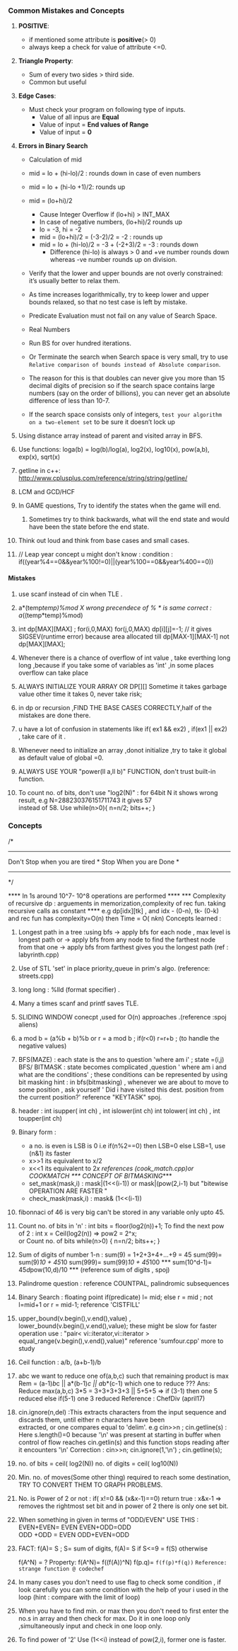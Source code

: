 ### Common Mistakes and Concepts

1. **POSITIVE**:
	- if mentioned some attribute is **positive**(> 0)
	- always keep a check for value of attribute <=0.

2. **Triangle Property**:
	- Sum of every two sides > third side.
	- Common but useful

3. **Edge Cases**:
	- Must check your program on following type of inputs.
		- Value of all inpus are **Equal**
		- Value of input = **End values of Range**
		- Value of input = **0**

4. **Errors in Binary Search**
	- Calculation of mid
  	- mid = lo + (hi-lo)/2 : rounds down in case of even numbers
  	- mid = lo + (hi-lo +1)/2: rounds up
  	- mid = (lo+hi)/2
    	- Cause Integer Overflow if (lo+hi) > INT_MAX
    	- In case of negative numbers, (lo+hi)/2 rounds up
      	- lo = -3, hi = -2
      	- mid = (lo+hi)/2 = (-3-2)/2 = -2 : rounds up
      	- mid = lo + (hi-lo)/2 = -3 + (-2+3)/2 = -3 : rounds down
        	- Difference (hi-lo) is always > 0 and +ve number rounds down whereas -ve number rounds up on division.

	- Verify that the lower and upper bounds are not overly constrained: it’s usually better to relax them.
  	- As time increases logarithmically, try to keep lower and upper bounds relaxed, so that no test case is left by mistake.
  	- Predicate Evaluation must not fail on any value of Search Space.
	- Real Numbers
  	- Run BS for over hundred iterations.
  	- Or Terminate the search when Search space is very small, try to use `Relative comparison of bounds instead of Absolute comparison`.
  	-  The reason for this is that doubles can never give you more than 15 decimal digits of precision so if the search space contains large numbers (say on the order of billions), you can never get an absolute difference of less than 10-7.
	- If the search space consists only of integers, `test your algorithm on a two-element set` to be sure it doesn’t lock up
5. Using distance array instead of parent and visited array in BFS.
6. Use functions: loga(b) = log(b)/log(a), log2(x), log10(x), pow(a,b), exp(x), sqrt(x)
7. getline in c++: http://www.cplusplus.com/reference/string/string/getline/

8. LCM and GCD/HCF
9. In GAME questions, Try to identify the states when the game will end.
   1. Sometimes try to think backwards, what will the end state and would have been the state before the end state.
10. Think out loud and think from base cases and small cases.

11. // Leap year concept u might don't know :
 condition :
 if((year%4==0&&year%100!=0)||(year%100==0&&year%400==0))


#### Mistakes
1. use scanf instead of cin when TLE .
2. a*(temp*temp)%mod X wrong precendece of % * is same
	correct : a*((temp*temp)%mod)  

3. int dp[MAX][MAX] ;
	for(i,0,MAX)
	    for(j,0,MAX)
	        dp[i][j]=-1; // it gives SIGSEV(runtime error)
   because area allocated till  dp[MAX-1][MAX-1] not dp[MAX][MAX];
4. Whenever there is a chance of overflow of int value , take everthing
    long long ,because if you take some of variables as 'int' ,in some places
    overflow can take place

4. ALWAYS INITIALIZE YOUR ARRAY OR DP[][]
    Sometime it takes garbage value other time it takes 0, never take risk;

5. in dp or recursion ,FIND THE BASE CASES CORRECTLY,half of the mistakes are done there.

6. u have a lot of confusion in statements like if( ex1 && ex2) , if(ex1 || ex2) , take care of it .

7. Whenever need to initialize an array ,donot initialize ,try to take it global as default value of global =0.

8. ALWAYS USE YOUR "power(ll a,ll b)" FUNCTION, don't trust built-in function.

9. To count no. of bits, don't use "log2(N)" : for 64bit N it shows wrong result, e.g N=288230376151711743 it gives 57 	
   instead of 58. Use
   while(n>0){
   		n=n/2;
   		bits++;
   }

### Concepts
/*
*******************************
Don't Stop when you are tired  *
Stop When you are Done         *
*******************************
*/

  ****  In 1s around 10^7- 10^8 operations are performed ****
 *** Complexity of recursive dp : arguements in memorization,complexity of rec fun. taking recursive calls as constant ****
    e.g  dp[idx][tk] , and idx - (0-n), tk- (0-k) and rec fun has complexity=O(n) then Time = O( n*k*n)
Concepts learned :
1. Longest path in a tree :using bfs
	-> apply bfs for each node , max level is longest path
	or
	-> apply bfs from any node to find the farthest node from that one
	-> apply bfs from farthest gives you the longest path  (ref : labyrinth.cpp)

2. Use of STL 'set' in place priority_queue in prim's algo. (reference: streets.cpp)

3. long long : %lld (format specifier) .

4. Many a times scanf and printf saves TLE.

5. SLIDING WINDOW conecpt ,used for O(n) approaches .(reference :spoj aliens)

6. a mod b = (a%b + b)%b  or r = a mod b ; if(r<0) r=r+b ; (to handle the negative values)

7. BFS(MAZE) :	each state is the ans to question 'where am i'  ; state =(i,j)
    BFS/ BITMASK :  state becomes complicated  ,question ' where am i and what are the conditions' ; these conditions can be represented by
		using bit masking
    		hint : in bfs(bitmasking) , whenever we are about to move to some position , ask yourself
            		' Did i have visited this dest. position from the current position?'
		reference "KEYTASK"  spoj.

8. <cctype> header : int isupper( int ch) , int islower(int ch)
		 int tolower( int ch) , int toupper(int ch)

9. Binary form :
	- a no. is even is LSB is 0  i.e  if(n%2==0) then LSB=0 else LSB=1, use  (n&1) its faster
	-  x>>1  its equivalent to  x/2
	- x<<1   its equivalent to 2*x   references (cook_match.cpp)or COOKMATCH
 *** CONCEPT OF BITMASKING****
	- set_mask(mask,i)   :  mask|(1<<(i-1))   or mask|(pow(2,i-1)  but  "bitewise OPERATION ARE FASTER "
	- check_mask(mask,i) : mask& (1<<(i-1))
10. fibonnaci of 46 is very big can't be stored in any variable only upto 45.
11. Count no. of bits in 'n' :  int bits = floor(log2(n))+1;
	To find the next pow of 2 : int x = Ceil(log2(n)) => pow2 = 2^x;     
	or Count no. of bits
		while(n>0)
		{
			n=n/2;
			bits++;
		}

12. Sum of digits of number 1-n : sum(9) = 1+2+3+4+...+9 = 45
			     sum(99)= sum(9)*10 + 45*10
		         	     sum(999)= sum(99)*10 + 45*100
    *** sum(10^d-1)= 45*d*pow(10,d)/10 ***
	(reference sum of digits , spoj)

13. Palindrome question : reference COUNTPAL, palindromic subsequences

14. Binary Search : floating point  if(predicate) l= mid; else r = mid ; not l=mid+1 or r = mid-1; reference 'CISTFILL'

15. upper_bound(v.begin(),v.end(),value) , lower_bound(v.begin(),v.end(),value);     these might be slow
      for faster operation use :  "pair< vi::iterator,vi::iterator > equal_range(v.begin(),v.end(),value)" reference 'sumfour.cpp'
      more to study       
16. Ceil function :  a/b,   (a+b-1)/b

17. a*b*c we want to reduce one of(a,b,c) such that remaining product is max
	Rem = (a-1)*b*c || a*(b-1)*c || a*b*(c-1)  which one to reduce ???
	Ans: Reduce max(a,b,c)
	3*5 = 3+3+3+3+3 || 5+5+5  => if (3-1) then one 5 reduced else if(5-1) one 3 reduced
	Reference : ChefDiv (april17)

18. cin.ignore(n,del) :This extracts characters from the input sequence and discards them, until either n characters have been 	
	extracted, or one compares equal to 'delim'.
	e.g cin>>n ; cin.getline(s) : Here s.length()=0 because '\n' was present at starting in buffer when control of flow reaches cin.getlin(s) and this function stops reading after it encounters '\n'
	Correction : cin>>n; cin.ignore(1,'\n') ; cin.getline(s);
19. no. of bits =  ceil( log2(N))
      no. of digits = ceil( log10(N))

20. Min. no. of moves(Some other thing) required to reach some destination, TRY TO CONVERT THEM TO GRAPH PROBLEMS.

21. No. is Power of 2 or not :  if( x!=0 && (x&x-1)==0) return true : x&x-1 => removes the rightmost set bit and in power of 2 there is only one
   			set bit.

22. When something in given in terms of "ODD/EVEN"
	USE THIS : EVEN+EVEN= EVEN 				EVEN+ODD=ODD			   
			   ODD +ODD = EVEN 				ODD+EVEN=ODD

23. FACT:
	f(A)= S ; S= sum of digits,
    f(A)= S if S<=9
        = f(S) otherwise

    f(A^N) = ?
    Property:
        f(A^N)= f((f(A))^N)
        f(p.q)= `f(f(p)*f(q))`
    `Reference: strange function @ codechef`

1. In many cases you don't need to use flag to check some condition , if look carefully you can some condition with
the help of your i used in the loop (hint : compare with the limit of loop)

2. When you have to find min. or max then you don't need to first enter the no.s in array and then check for max.
  Do it in one loop only ,simultaneously input and check in one loop only.

3. To find power of '2' Use (1<<i) instead of pow(2,i), former one is faster.
